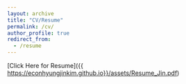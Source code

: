 ```yaml
---
layout: archive
title: "CV/Resume"
permalink: /cv/
author_profile: true
redirect_from:
  - /resume
---
```


[Click Here for Resume]({{ https://econhyungjinkim.github.io}}/assets/Resume_Jin.pdf)
